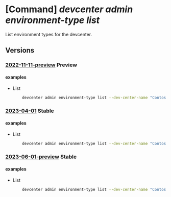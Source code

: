# [Command] _devcenter admin environment-type list_

List environment types for the devcenter.

## Versions

### [2022-11-11-preview](/Resources/mgmt-plane/L3N1YnNjcmlwdGlvbnMve30vcmVzb3VyY2Vncm91cHMve30vcHJvdmlkZXJzL21pY3Jvc29mdC5kZXZjZW50ZXIvZGV2Y2VudGVycy97fS9lbnZpcm9ubWVudHR5cGVz/2022-11-11-preview.xml) **Preview**

<!-- mgmt-plane /subscriptions/{}/resourcegroups/{}/providers/microsoft.devcenter/devcenters/{}/environmenttypes 2022-11-11-preview -->

#### examples

- List
    ```bash
        devcenter admin environment-type list --dev-center-name "Contoso" --resource-group "rg1"
    ```

### [2023-04-01](/Resources/mgmt-plane/L3N1YnNjcmlwdGlvbnMve30vcmVzb3VyY2Vncm91cHMve30vcHJvdmlkZXJzL21pY3Jvc29mdC5kZXZjZW50ZXIvZGV2Y2VudGVycy97fS9lbnZpcm9ubWVudHR5cGVz/2023-04-01.xml) **Stable**

<!-- mgmt-plane /subscriptions/{}/resourcegroups/{}/providers/microsoft.devcenter/devcenters/{}/environmenttypes 2023-04-01 -->

#### examples

- List
    ```bash
        devcenter admin environment-type list --dev-center-name "Contoso" --resource-group "rg1"
    ```

### [2023-06-01-preview](/Resources/mgmt-plane/L3N1YnNjcmlwdGlvbnMve30vcmVzb3VyY2Vncm91cHMve30vcHJvdmlkZXJzL21pY3Jvc29mdC5kZXZjZW50ZXIvZGV2Y2VudGVycy97fS9lbnZpcm9ubWVudHR5cGVz/2023-06-01-preview.xml) **Stable**

<!-- mgmt-plane /subscriptions/{}/resourcegroups/{}/providers/microsoft.devcenter/devcenters/{}/environmenttypes 2023-06-01-preview -->

#### examples

- List
    ```bash
        devcenter admin environment-type list --dev-center-name "Contoso" --resource-group "rg1"
    ```
